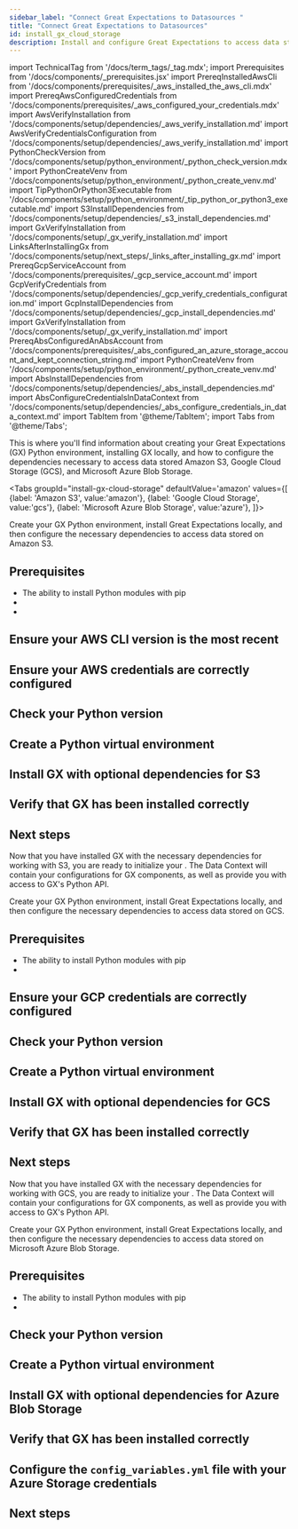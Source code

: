 ```yaml
---
sidebar_label: "Connect Great Expectations to Datasources "
title: "Connect Great Expectations to Datasources"
id: install_gx_cloud_storage
description: Install and configure Great Expectations to access data stored on Amazon S3, Google Cloud Storage, and Microsoft Azure Blob Storage.
---
```


import TechnicalTag from '/docs/term_tags/_tag.mdx';
import Prerequisites from '/docs/components/_prerequisites.jsx'
import PrereqInstalledAwsCli from '/docs/components/prerequisites/_aws_installed_the_aws_cli.mdx'
import PrereqAwsConfiguredCredentials from '/docs/components/prerequisites/_aws_configured_your_credentials.mdx'
import AwsVerifyInstallation from '/docs/components/setup/dependencies/_aws_verify_installation.md'
import AwsVerifyCredentialsConfiguration from '/docs/components/setup/dependencies/_aws_verify_installation.md'
import PythonCheckVersion from '/docs/components/setup/python_environment/_python_check_version.mdx'
import PythonCreateVenv from '/docs/components/setup/python_environment/_python_create_venv.md'
import TipPythonOrPython3Executable from '/docs/components/setup/python_environment/_tip_python_or_python3_executable.md'
import S3InstallDependencies from '/docs/components/setup/dependencies/_s3_install_dependencies.md'
import GxVerifyInstallation from '/docs/components/setup/_gx_verify_installation.md'
import LinksAfterInstallingGx from '/docs/components/setup/next_steps/_links_after_installing_gx.md'
import PrereqGcpServiceAccount from '/docs/components/prerequisites/_gcp_service_account.md'
import GcpVerifyCredentials from '/docs/components/setup/dependencies/_gcp_verify_credentials_configuration.md'
import GcpInstallDependencies from '/docs/components/setup/dependencies/_gcp_install_dependencies.md'
import GxVerifyInstallation from '/docs/components/setup/_gx_verify_installation.md'
import PrereqAbsConfiguredAnAbsAccount from '/docs/components/prerequisites/_abs_configured_an_azure_storage_account_and_kept_connection_string.md'
import PythonCreateVenv from '/docs/components/setup/python_environment/_python_create_venv.md'
import AbsInstallDependencies from '/docs/components/setup/dependencies/_abs_install_dependencies.md'
import AbsConfigureCredentialsInDataContext from '/docs/components/setup/dependencies/_abs_configure_credentials_in_data_context.md'
import TabItem from '@theme/TabItem';
import Tabs from '@theme/Tabs';

This is where you'll find information about creating your Great Expectations (GX) Python environment, installing GX locally, and how to configure the dependencies necessary to access data stored Amazon S3, Google Cloud Storage (GCS), and  Microsoft Azure Blob Storage.

<Tabs
  groupId="install-gx-cloud-storage"
  defaultValue='amazon'
  values={[
  {label: 'Amazon S3', value:'amazon'},
  {label: 'Google Cloud Storage', value:'gcs'},
  {label: 'Microsoft Azure Blob Storage', value:'azure'},
  ]}>
  <TabItem value="amazon">

Create your GX Python environment, install Great Expectations locally, and then configure the necessary dependencies to access data stored on Amazon S3.

## Prerequisites

<Prerequisites requirePython = {true} requireInstallation = {false} requireDataContext = {false} requireSourceData = {null} requireDatasource = {false} requireExpectationSuite = {false}>

- The ability to install Python modules with pip
- <PrereqInstalledAwsCli />
- <PrereqAwsConfiguredCredentials />

</Prerequisites>

## Ensure your AWS CLI version is the most recent

<AwsVerifyInstallation />

## Ensure your AWS credentials are correctly configured

<AwsVerifyCredentialsConfiguration />

## Check your Python version

<PythonCheckVersion />

<TipPythonOrPython3Executable />

## Create a Python virtual environment

<PythonCreateVenv />

## Install GX with optional dependencies for S3

<S3InstallDependencies />

## Verify that GX has been installed correctly

<GxVerifyInstallation />

## Next steps

Now that you have installed GX with the necessary dependencies for working with S3, you are ready to initialize your <TechnicalTag tag="data_context" text="Data Context" />.  The Data Context will contain your configurations for GX components, as well as provide you with access to GX's Python API.

<LinksAfterInstallingGx />

  </TabItem>
<TabItem value="gcs">

Create your GX Python environment, install Great Expectations locally, and then configure the necessary dependencies to access data stored on GCS.

## Prerequisites

<Prerequisites requirePython = {true} requireInstallation = {false} requireDataContext = {false} requireSourceData = {null} requireDatasource = {false} requireExpectationSuite = {false}>

- The ability to install Python modules with pip
- <PrereqGcpServiceAccount />

</Prerequisites>

## Ensure your GCP credentials are correctly configured

<GcpVerifyCredentials />

## Check your Python version

<PythonCheckVersion />

<TipPythonOrPython3Executable />

## Create a Python virtual environment

<PythonCreateVenv />

## Install GX with optional dependencies for GCS

<GcpInstallDependencies />

## Verify that GX has been installed correctly

<GxVerifyInstallation />

## Next steps

Now that you have installed GX with the necessary dependencies for working with GCS, you are ready to initialize your <TechnicalTag tag="data_context" text="Data Context" />.  The Data Context will contain your configurations for GX components, as well as provide you with access to GX's Python API.

<LinksAfterInstallingGx />

</TabItem>
<TabItem value="azure">

Create your GX Python environment, install Great Expectations locally, and then configure the necessary dependencies to access data stored on Microsoft Azure Blob Storage.

## Prerequisites

<Prerequisites requirePython = {true} requireInstallation = {false} requireDataContext = {false} requireSourceData = {null} requireDatasource = {false} requireExpectationSuite = {false}>

- The ability to install Python modules with pip
- <PrereqAbsConfiguredAnAbsAccount />

</Prerequisites>

## Check your Python version

<PythonCheckVersion />

<TipPythonOrPython3Executable />

## Create a Python virtual environment

<PythonCreateVenv />

## Install GX with optional dependencies for Azure Blob Storage

<AbsInstallDependencies />

## Verify that GX has been installed correctly

<GxVerifyInstallation />

## Configure the `config_variables.yml` file with your Azure Storage credentials

<AbsConfigureCredentialsInDataContext />

## Next steps

<AbsFurtherConfiguration />

</TabItem>
</Tabs>